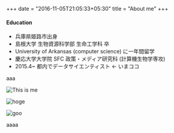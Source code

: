 +++
date = "2016-11-05T21:05:33+05:30"
title = "About me"
+++

#### Education

- 兵庫県姫路市出身
- 島根大学 生物資源科学部 生命工学科 卒
- University of Arkansas (computer science) に一年間留学
- 慶応大学大学院 SFC 政策・メディア研究科 (計算機生物学専攻)
- 2015.4~ 都内でデータサイエンティスト ← いまココ

aaa

![This is me][1]

![hoge][2]

![goo](http://ysdyt.net/wp-content/uploads/2017/08/IMG_8451-768x576.jpg)

aaaa

[1]: /img/about.jpg
[2]: /img/favicon.png
